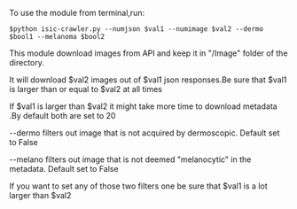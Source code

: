 To use the module from terminal,run:

```shell script
$python isic-crawler.py --numjson $val1 --numimage $val2 --dermo $bool1 --melanoma $bool2
```

This module download images from API and keep it in "/Image" folder of the directory.

It will download $val2 images out of $val1 json responses.Be sure that $val1 is larger than or equal to $val2 at all times

If $val1 is larger than $val2 it might take more time to download metadata .By default both are set to 20

--dermo filters out image that is not acquired by dermoscopic. Default set to False

--melano filters out image that is not deemed "melanocytic" in the metadata. Default set to False

If you want to set any of those two filters one be sure that $val1 is a lot larger than $val2

